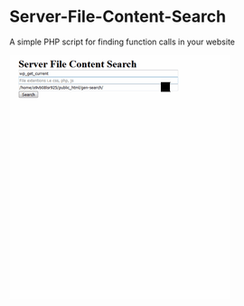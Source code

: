 # Server-File-Content-Search
A simple PHP script for finding function calls in your website 

![Demo](capture.gif)
